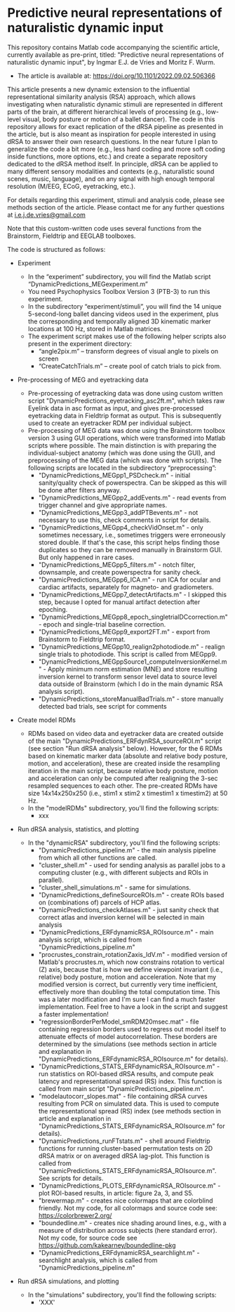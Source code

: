 # Predictive neural representations of naturalistic dynamic input

This repository contains Matlab code accompanying the scientific article, currently available as pre-print, titled: "Predictive neural representations of naturalistic dynamic input", by Ingmar E.J. de Vries and Moritz F. Wurm. 

  -	The article is available at: https://doi.org/10.1101/2022.09.02.506366

This article presents a new dynamic extension to the influential representational similarity analysis (RSA) approach, which allows investigating when naturalistic dynamic stimuli are represented in different parts of the brain, at different hierarchical levels of processing (e.g., low-level visual, body posture or motion of a ballet dancer). The code in this repository allows for exact replication of the dRSA pipeline as presented in the article, but is also meant as inspiration for people interested in using dRSA to answer their own research questions. In the near future I plan to generalize the code a bit more (e.g., less hard coding and more soft coding inside functions, more options, etc.) and create a separate repository dedicated to the dRSA method itself. In principle, dRSA can be applied to many different sensory modalities and contexts (e.g., naturalistic sound scenes, music, language), and on any signal with high enough temporal resolution (M/EEG, ECoG, eyetracking, etc.).  

For details regarding this experiment, stimuli and analysis code, please see methods section of the article. Please contact me for any further questions at i.e.j.de.vries@gmail.com

Note that this custom-written code uses several functions from the Brainstorm, Fieldtrip and EEGLAB toolboxes. 

The code is structured as follows:

  -	Experiment
    - In the “experiment” subdirectory, you will find the Matlab script “DynamicPredictions_MEGexperiment.m” 
    - You need Psychophysics Toolbox Version 3 (PTB-3) to run this experiment. 
    - In the subdirectory “experiment/stimuli”, you will find the 14 unique 5-second-long ballet dancing videos used in the experiment, plus the corresponding and temporally aligned 3D kinematic marker locations at 100 Hz, stored in Matlab matrices. 
    - The experiment script makes use of the following helper scripts also present in the experiment directory:
      - “angle2pix.m” – transform degrees of visual angle to pixels on screen
      - “CreateCatchTrials.m” – create pool of catch trials to pick from.

  -	Pre-processing of MEG and eyetracking data
    - Pre-processing of eyetracking data was done using custom written script "DynamicPredictions_eyetracking_asc2ft.m", which takes raw Eyelink data in asc format as input, and gives pre-processed eyetracking data in Fieldtrip format as output. This is subsequently used to create an eyetracker RDM per individual subject. 
    - Pre-processing of MEG data was done using the Brainstorm toolbox version 3 using GUI operations, which were transformed into Matlab scripts where possible. The main distinction is with preparing the individual-subject anatomy (which was done using the GUI), and preprocessing of the MEG data (which was done with scripts). The following scripts are located in the subdirectory “preprocessing”:
      - "DynamicPredictions_MEGpp1_PSDcheck.m" - initial sanity/quality check of powerspectra. Can be skipped as this will be done after filters anyway. 
      - "DynamicPredictions_MEGpp2_addEvents.m" - read events from trigger channel and give appropriate names.
      - "DynamicPredictions_MEGpp3_addPTBevents.m" - not necessary to use this, check comments in script for details.
      - "DynamicPredictions_MEGpp4_checkVidOnset.m" - only sometimes necessary, i.e., sometimes triggers were erroneously stored double. If that's the case, this script helps finding those duplicates so they can be removed manually in Brainstorm GUI. But only happened in rare cases. 
      - "DynamicPredictions_MEGpp5_filters.m" - notch filter, downsample, and create powerspectra for sanity check.
      - "DynamicPredictions_MEGpp6_ICA.m" - run ICA for ocular and cardiac artifacts, separately for magneto- and gradiometers.
      - "DynamicPredictions_MEGpp7_detectArtifacts.m" - I skipped this step, because I opted for manual artifact detection after epoching. 
      - "DynamicPredictions_MEGpp8_epoch_singletrialDCcorrection.m" - epoch and single-trial baseline correction.
      - "DynamicPredictions_MEGpp9_export2FT.m" - export from Brainstorm to Fieldtrip format.
      - "DynamicPredictions_MEGpp10_realign2photodiode.m" - realign single trials to photodiode. This script is called from MEGpp9. 
      - "DynamicPredictions_MEGppSource1_computeInversionKernel.m" - Apply minimum norm estimation (MNE) and store resulting inversion kernel to transform sensor level data to source level data outside of Brainstorm (which I do in the main dynamic RSA analysis script). 
      - "DynamicPredictions_storeManualBadTrials.m" - store manually detected bad trials, see script for comments

  -	Create model RDMs
    - RDMs based on video data and eyetracker data are created outside of the main "DynamicPredictions_ERFdynRSA_sourceROI.m" script (see section "Run dRSA analysis" below). However, for the 6 RDMs based on kinematic marker data (absolute and relative body posture, motion, and acceleration), these are created inside the resampling iteration in the main script, because relative body posture, motion and acceleration can only be computed after realigning the 3-sec resampled sequences to each other. The pre-created RDMs have size 14x14x250x250 (i.e., stim1 x stim2 x timestim1 x timestim2) at 50 Hz. 
    - In the "modelRDMs" subdirectory, you'll find the following scripts:
      - xxx

  - Run dRSA analysis, statistics, and plotting
    - In the "dynamicRSA" subdirectory, you'll find the following scripts:
      - "DynamicPredictions_pipeline.m" - the main analysis pipeline from which all other functions are called.
      - "cluster_shell.m" - used for sending analysis as parallel jobs to a computing cluster (e.g., with different subjects and ROIs in parallel).
      - "cluster_shell_simulations.m" - same for simulations.
      - "DynamicPredictions_defineSourceROIs.m" - create ROIs based on (combinations of) parcels of HCP atlas.
      - "DynamicPredictions_checkAtlases.m" - just sanity check that correct atlas and inversion kernel will be selected in main analysis
      - "DynamicPredictions_ERFdynamicRSA_ROIsource.m" - main analysis script, which is called from "DynamicPredictions_pipeline.m"
      - "procrustes_constrain_rotationZaxis_IdV.m" - modified version of Matlab's procrustes.m, which now constrains rotation to vertical (Z) axis, because that is how we define viewpoint invariant (i.e., relative) body posture, motion and acceleration. Note that my modified version is correct, but currently very time inefficient, effectively more than doubling the total computation time. This was a later modification and I'm sure I can find a much faster implementation. Feel free to have a look in the script and suggest a faster implementation! 
      - "regressionBorderPerModel_smRDM20msec.mat" - file containing regression borders used to regress out model itself to attenuate effects of model autocorrelation. These borders are determined by the simulations (see methods section in article and explanation in "DynamicPredictions_ERFdynamicRSA_ROIsource.m" for details). 
      - "DynamicPredictions_STATS_ERFdynamicRSA_ROIsource.m" - run statistics on ROI-based dRSA results, and compute peak latency and representational spread (RS) index. This function is called from main script "DynamicPredictions_pipeline.m". 
      - "modelautocorr_slopes.mat" - file containing dRSA curves resulting from PCR on simulated data. This is used to compute the representational spread (RS) index (see methods section in article and explanation in "DynamicPredictions_STATS_ERFdynamicRSA_ROIsource.m" for details).
      - "DynamicPredictions_runFTstats.m" - shell around Fieldtrip functions for running cluster-based permutation tests on 2D dRSA matrix or on averaged dRSA lag-plot. This function is called from "DynamicPredictions_STATS_ERFdynamicRSA_ROIsource.m". See scripts for details. 
      - "DynamicPredictions_PLOTS_ERFdynamicRSA_ROIsource.m" - plot ROI-based results, in article: figure 2a, 3, and S5.
      - "brewermap.m" - creates nice colormaps that are colorblind friendly. Not my code, for all colormaps and source code see: https://colorbrewer2.org/
      - "boundedline.m" - creates nice shading around lines, e.g., with a measure of distribution across subjects (here standard error). Not my code, for source code see https://github.com/kakearney/boundedline-pkg
      - "DynamicPredictions_ERFdynamicRSA_searchlight.m" - searchlight analysis, which is called from "DynamicPredictions_pipeline.m"

- Run dRSA simulations, and plotting
  - In the "simulations" subdirectory, you'll find the following scripts:
    - 'XXX'
